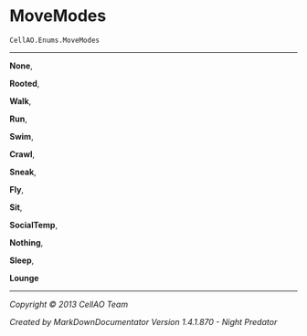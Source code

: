 # MoveModes #
`CellAO.Enums.MoveModes`  

----------


**None**,

**Rooted**,

**Walk**,

**Run**,

**Swim**,

**Crawl**,

**Sneak**,

**Fly**,

**Sit**,

**SocialTemp**,

**Nothing**,

**Sleep**,

**Lounge**


----------

*Copyright © 2013 CellAO Team*

*Created by MarkDownDocumentator Version 1.4.1.870 - Night Predator*


